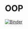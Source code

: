 # OOP
[![Binder](https://mybinder.org/badge_logo.svg)](https://mybinder.org/v2/gh/nevermind78/OOP/main)
